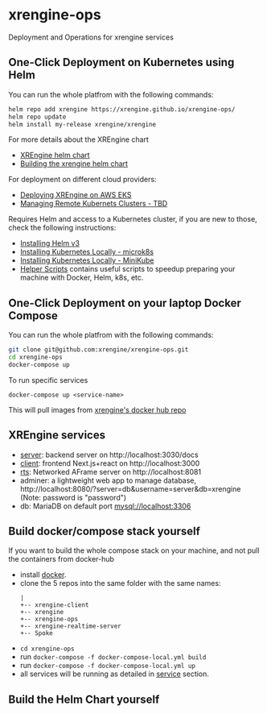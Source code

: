 # xrengine-ops
Deployment and Operations for xrengine services

## One-Click Deployment on Kubernetes using Helm

You can run the whole platfrom with the following commands:
``` bash
helm repo add xrengine https://xrengine.github.io/xrengine-ops/
helm repo update
helm install my-release xrengine/xrengine
```
For more details about the XREngine chart

- [XREngine helm chart](xrengine/)
- [Building the xrengine helm chart](docs/release-helm-chart.md)

For deployment on different cloud providers:

- [Deploying XREngine on AWS EKS](docs/deploy_on_eks.md)
- [Managing Remote Kubernets Clusters - TBD](docs/managing_remote_kubernets.md)

Requires Helm and access to a Kubernetes cluster, if you are new to those, check the following instructions:

- [Installing Helm v3](https://www.digitalocean.com/community/tutorials/how-to-install-software-on-kubernetes-clusters-with-the-helm-3-package-manager)
- [Installing Kubernetes Locally - microk8s](https://ubuntu.com/tutorials/install-a-local-kubernetes-with-microk8s#2-deploying-microk8s)
- [Installing Kubernetes Locally - MiniKube](https://minikube.sigs.k8s.io/docs/start/)
- [Helper Scripts](scripts/) contains useful scripts to speedup preparing your machine with Docker, Helm, k8s, etc.

## One-Click Deployment on your laptop Docker Compose

You can run the whole platfrom with the following commands:
``` bash
git clone git@github.com:xrengine/xrengine-ops.git
cd xrengine-ops
docker-compose up
```
To run specific services
```
docker-compose up <service-name>
```

This will pull images from [xrengine's docker hub repo](https://hub.docker.com/u/xrengine)

## XREngine services

- [server](https://github.com/xr3ngine/xrengine): backend server on http://localhost:3030/docs
- [client](https://github.com/xr3ngine/xrengine-client): frontend Next.js+react on http://localhost:3000
- [rts](https://github.com/xr3ngine/xrengine-realtime-server): Networked AFrame server on http://localhost:8081
- adminer: a lightweight web app to manage database, http://localhost:8080/?server=db&username=server&db=xrengine  (Note: password is "password")
- db: MariaDB on default port [mysql://localhost:3306]() 

## Build docker/compose stack yourself

If you want to build the whole compose stack on your machine, and not pull the containers from docker-hub

- install [docker](https://docs.docker.com/get-docker/).
- clone the 5 repos into the same folder with the same names:
    ```
    |
    +-- xrengine-client
    +-- xrengine
    +-- xrengine-ops
    +-- xrengine-realtime-server
    +-- Spoke
    ```
- `cd xrengine-ops`
- run `docker-compose -f docker-compose-local.yml build`
- run `docker-compose -f docker-compose-local.yml up`
- all services will be running as detailed in [service](Services) section.

## Build the Helm Chart yourself

